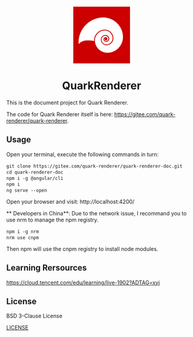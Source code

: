 <p align="center">
    <img width="150" src="./src/assets/imgs/nautilus.png">
</p>

<h1 align="center">QuarkRenderer</h1>

This is the document project for Quark Renderer.

The code for Quark Renderer itself is here: https://gitee.com/quark-renderer/quark-renderer.

## Usage

Open your terminal, execute the following commands in turn:

    git clone https://gitee.com/quark-renderer/quark-renderer-doc.git
    cd quark-renderer-doc
    npm i -g @angular/cli
    npm i
    ng serve --open

Open your browser and visit: http://localhost:4200/

** Developers in China**: Due to the network issue, I recommand you to use nrm to manage the npm registry.

    npm i -g nrm 
    nrm use cnpm

Then npm will use the cnpm registry to install node modules.

## Learning Rersources

[https://cloud.tencent.com/edu/learning/live-1902?ADTAG=xyj ](https://cloud.tencent.com/edu/learning/live-1902?ADTAG=xyj )


## License

BSD 3-Clause License

[LICENSE](./LICENSE)